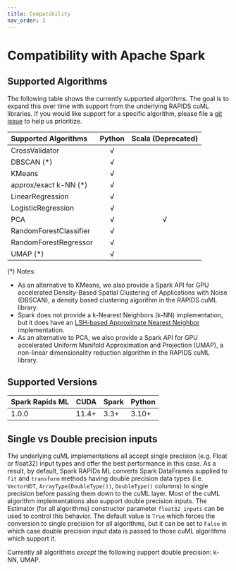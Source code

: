 ```yaml
---
title: Compatibility
nav_order: 3
---
```

# Compatibility with Apache Spark

## Supported Algorithms

The following table shows the currently supported algorithms.  The goal is to expand this over time with support from the underlying RAPIDS cuML libraries.  If you would like support for a specific algorithm, please file a [git issue](https://github.com/NVIDIA/spark-rapids-ml/issues) to help us prioritize.

| Supported Algorithms   | Python | Scala (Deprecated) |
| :--------------------- | :----: | :---: |
| CrossValidator         |   √    |       |
| DBSCAN (*)             |   √    |       |
| KMeans                 |   √    |       |
| approx/exact k-NN (*)  |   √    |       |
| LinearRegression       |   √    |       |
| LogisticRegression     |   √    |       | 
| PCA                    |   √    |   √   |
| RandomForestClassifier |   √    |       |
| RandomForestRegressor  |   √    |       |
| UMAP (*)               |   √    |       |

(*) Notes: 
- As an alternative to KMeans, we also provide a Spark API for GPU accelerated Density-Based Spatial Clustering of Applications with Noise (DBSCAN), a density based clustering algorithm in the RAPIDS cuML library.
- Spark does not provide a k-Nearest Neighbors (k-NN) implementation, but it does have an [LSH-based Approximate Nearest Neighbor](https://spark.apache.org/docs/latest/ml-features.html#approximate-nearest-neighbor-search) implementation. 
- As an alternative to PCA, we also provide a Spark API for GPU accelerated Uniform Manifold Approximation and Projection (UMAP), a non-linear dimensionality reduction algorithm in the RAPIDS cuML library. 


## Supported Versions

| Spark Rapids ML | CUDA  | Spark  | Python |
| :-------------- | :---- | :----- | :----- |
| 1.0.0           | 11.4+ | 3.3+   | 3.10+  |


## Single vs Double precision inputs
The underlying cuML implementations all accept single precision (e.g. Float or float32) input types and offer the best performance in this case.  As a result, by default, Spark RAPIDs ML converts Spark DataFrames supplied to `fit` and `transform` methods having double precision data types (i.e. `VectorUDT`, `ArrayType(DoubleType())`, `DoubleType()` columns) to single precision before passing them down to the cuML layer.  Most of the cuML algorithm implementations also support double precision inputs.   The Estimator (for all algorithms) constructor parameter `float32_inputs` can be used to control this behavior.  The default value is `True` which forces the conversion to single precision for all algorithms, but it can be set to `False` in which case double precision input data is passed to those cuML algorithms which support it.

Currently all algorithms *except* the following support double precision:  k-NN, UMAP.
